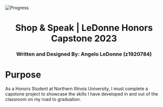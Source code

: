 ![Progress](http://img.shields.io/badge/In-Progress-yellow.png)

<div align='center'>
<h1>Shop & Speak | LeDonne Honors Capstone 2023</h1>
<h3>Written and Designed By: Angelo LeDonne (z1920784)</h3> 
</div>

# Purpose
</t> As a Honors Student at Northern Illinois University, I must complete a capstone project to showcase the skills I have developed in and out of the classroom on my road to graduation.
